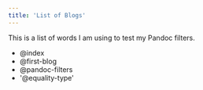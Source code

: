 ```yaml
---
title: 'List of Blogs'
---
```


This is a list of words I am using to test my Pandoc filters.

- @index
- @first-blog 
- @pandoc-filters 
- '@equality-type'